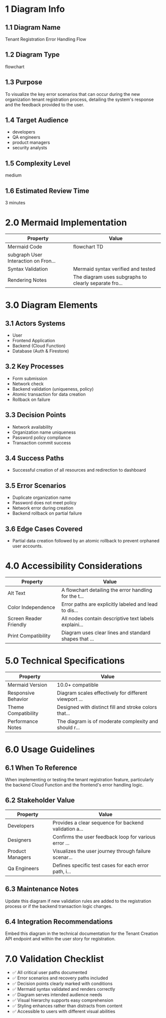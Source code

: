 # 1 Diagram Info

## 1.1 Diagram Name

Tenant Registration Error Handling Flow

## 1.2 Diagram Type

flowchart

## 1.3 Purpose

To visualize the key error scenarios that can occur during the new organization tenant registration process, detailing the system's response and the feedback provided to the user.

## 1.4 Target Audience

- developers
- QA engineers
- product managers
- security analysts

## 1.5 Complexity Level

medium

## 1.6 Estimated Review Time

3 minutes

# 2.0 Mermaid Implementation

| Property | Value |
|----------|-------|
| Mermaid Code | flowchart TD
    subgraph User Interaction on Fron... |
| Syntax Validation | Mermaid syntax verified and tested |
| Rendering Notes | The diagram uses subgraphs to clearly separate fro... |

# 3.0 Diagram Elements

## 3.1 Actors Systems

- User
- Frontend Application
- Backend (Cloud Function)
- Database (Auth & Firestore)

## 3.2 Key Processes

- Form submission
- Network check
- Backend validation (uniqueness, policy)
- Atomic transaction for data creation
- Rollback on failure

## 3.3 Decision Points

- Network availability
- Organization name uniqueness
- Password policy compliance
- Transaction commit success

## 3.4 Success Paths

- Successful creation of all resources and redirection to dashboard

## 3.5 Error Scenarios

- Duplicate organization name
- Password does not meet policy
- Network error during creation
- Backend rollback on partial failure

## 3.6 Edge Cases Covered

- Partial data creation followed by an atomic rollback to prevent orphaned user accounts.

# 4.0 Accessibility Considerations

| Property | Value |
|----------|-------|
| Alt Text | A flowchart detailing the error handling for the t... |
| Color Independence | Error paths are explicitly labeled and lead to dis... |
| Screen Reader Friendly | All nodes contain descriptive text labels explaini... |
| Print Compatibility | Diagram uses clear lines and standard shapes that ... |

# 5.0 Technical Specifications

| Property | Value |
|----------|-------|
| Mermaid Version | 10.0+ compatible |
| Responsive Behavior | Diagram scales effectively for different viewport ... |
| Theme Compatibility | Designed with distinct fill and stroke colors that... |
| Performance Notes | The diagram is of moderate complexity and should r... |

# 6.0 Usage Guidelines

## 6.1 When To Reference

When implementing or testing the tenant registration feature, particularly the backend Cloud Function and the frontend's error handling logic.

## 6.2 Stakeholder Value

| Property | Value |
|----------|-------|
| Developers | Provides a clear sequence for backend validation a... |
| Designers | Confirms the user feedback loop for various error ... |
| Product Managers | Visualizes the user journey through failure scenar... |
| Qa Engineers | Defines specific test cases for each error path, i... |

## 6.3 Maintenance Notes

Update this diagram if new validation rules are added to the registration process or if the backend transaction logic changes.

## 6.4 Integration Recommendations

Embed this diagram in the technical documentation for the Tenant Creation API endpoint and within the user story for registration.

# 7.0 Validation Checklist

- ✅ All critical user paths documented
- ✅ Error scenarios and recovery paths included
- ✅ Decision points clearly marked with conditions
- ✅ Mermaid syntax validated and renders correctly
- ✅ Diagram serves intended audience needs
- ✅ Visual hierarchy supports easy comprehension
- ✅ Styling enhances rather than distracts from content
- ✅ Accessible to users with different visual abilities


